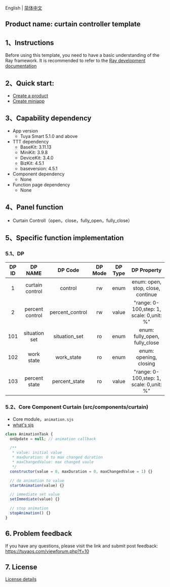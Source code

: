 English[](README.md) | [简体中文](README_zh.md)

## Product name: curtain controller template

## 1、Instructions

Before using this template, you need to have a basic understanding of the Ray framework. It is recommended to refer to the [Ray development documentation](https://developer.tuya.com/cn/miniapp/develop/ray/guide/overview)

## 2、Quick start:

- [Create a product](https://developer.tuya.com/en/miniapp/develop/miniapp/guide/start/quick-start#create-product)
- [Create miniapp](https://developer.tuya.com/cn/miniapp/common/desc/platform)

## 3、Capability dependency

- App version
  - Tuya Smart 5.1.0 and above
- TTT dependency
  - BaseKit: 3.11.13
  - MiniKit: 3.9.8
  - DeviceKit: 3.4.0
  - BizKit: 4.5.1
  - baseversion: 4.5.1
- Component dependency
  - None
- Function page dependency
  - None

## 4、Panel function

- Curtain Controll（open，close，fully_open，fully_close）

## 5、Specific function implementation

### 5.1、DP

| DP ID |     DP NAME     |     DP Code     | DP Mode | DP Type |               DP Property                |
| :---: | :-------------: | :-------------: | :-----: | :-----: | :--------------------------------------: |
|   1   | curtain control |     control     |   rw    |  enum   |    enum: open, stop, close, continue     |
|   2   | percent control | percent_control |   rw    |  value  | "range: 0-100,step: 1, scale: 0,unit: %" |
|  101  |  situation set  |  situation_set  |   ro    |  enum   |      enum: fully_open, fully_close       |
|  102  |   work state    |   work_state    |   ro    |  enum   |          enum: opening, closing          |
|  103  |  percent state  |  percent_state  |   ro    |  value  | "range: 0-100,step: 1, scale: 0,unit: %" |

### 5.2、Core Component Curtain (src/components/curtain)

- Core module，`animation.sjs`
- [what's sjs](https://developer.tuya.com/en/miniapp/develop/miniapp/framework/sjs)

```js
class AnimationTask {
  onUpdate = null; // animation callback

  /**
   * value: initial value
   * maxDuration: 0 to max changed duration
   * maxChangedValue: max changed vaule
   */
  constructor(value = 0, maxDuration = 0, maxChangedValue = 1) {}

  // do animation to value
  startAnimation(value) {}

  // immediate set value
  setImmediate(value) {}

  // stop animation
  stopAnimation() {}
}
```

## 6. Problem feedback

If you have any questions, please visit the link and submit post feedback: https://tuyaos.com/viewforum.php?f=10

## 7. License

[License details](LICENSE)
